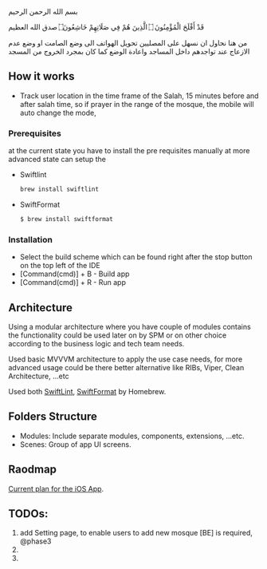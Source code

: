 بسم الله الرحمن الرحيم

قَدْ أَفْلَحَ الْمُؤْمِنُونَ ۝ الَّذِينَ هُمْ فِي صَلَاتِهِمْ خَاشِعُونَ۝ 
صدق الله العظيم 

من هنا نحاول ان نسهل على المصليين تحويل الهواتف الى وضع الصامت او وضع عدم الازعاج عند تواجدهم داخل المساجد واعادة الوضع كما كان بمجرد الخروج من المسجد

  ## How it works
  - Track user location in the time frame of the Salah, 15 minutes before and after salah time, so if prayer in the range of the mosque, the mobile will auto change the mode, 
  
  ### Prerequisites

at the current state you have to install the pre requisites manually at more advanced state can setup the 
* Swiftlint
  ```sh
  brew install swiftlint
  ```
* SwiftFormat
  ```sh
  $ brew install swiftformat
  ```

### Installation
* Select the build scheme which can be found right after the stop button on the top left of the IDE
* [Command(cmd)] + B - Build app
* [Command(cmd)] + R - Run app



<!-- Architecture -->
## Architecture

Using a modular architecture where you have couple of modules contains the functionality could be used later on by SPM or on other choice according to the business logic and tech team needs. 

Used basic MVVVM architecture to apply the use case needs, for more advanced usage could be there better alternative like RIBs, Viper, Clean Architecture, ...etc

Used both [SwiftLint](https://github.com/realm/SwiftLint), [SwiftFormat](https://github.com/nicklockwood/SwiftFormat) by Homebrew. 



## Folders Structure
* Modules: Include separate modules, components, extensions, ...etc.
* Scenes: Group of app UI screens.

## Raodmap
   [Current plan for the iOS App](https://docs.google.com/document/d/1RZjJxI5B5UX8-zZS3JbH1sjIwA-1X-DdrN5g7aFLQq4/edit?usp=sharing).

## TODOs: 
1. add Setting page, to enable users to add new mosque [BE] is required, @phase3
2.  
3.  
